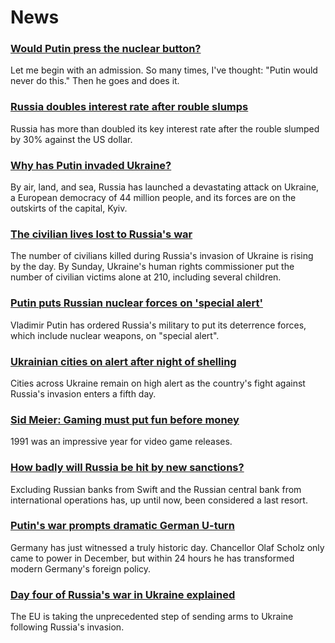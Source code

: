 # News
### [Would Putin press the nuclear button?](https://www.bbc.com/news/world-europe-60551140)
Let me begin with an admission. So many times, I've thought: "Putin would never do this." Then he goes and does it.
### [Russia doubles interest rate after rouble slumps](https://www.bbc.com/news/business-60550992)
Russia has more than doubled its key interest rate after the rouble slumped by 30% against the US dollar.
### [Why has Putin invaded Ukraine?](https://www.bbc.com/news/world-europe-56720589)
By air, land, and sea, Russia has launched a devastating attack on Ukraine, a European democracy of 44 million people, and its forces are on the outskirts of the capital, Kyiv. 
### [The civilian lives lost to Russia's war](https://www.bbc.com/news/world-europe-60547807)
The number of civilians killed during Russia's invasion of Ukraine is rising by the day. By Sunday, Ukraine's human rights commissioner put the number of civilian victims alone at 210, including several children.
### [Putin puts Russian nuclear forces on 'special alert'](https://www.bbc.com/news/world-europe-60547473)
Vladimir Putin has ordered Russia's military to put its deterrence forces, which include nuclear weapons, on "special alert".
### [Ukrainian cities on alert after night of shelling](https://www.bbc.com/news/world-europe-60551688)
Cities across Ukraine remain on high alert as the country's fight against Russia's invasion enters a fifth day. 
### [Sid Meier: Gaming must put fun before money](https://www.bbc.com/news/entertainment-arts-60304123)
1991 was an impressive year for video game releases. 
### [How badly will Russia be hit by new sanctions?](https://www.bbc.com/news/business-60543995)
Excluding Russian banks from Swift and the Russian central bank from international operations has, up until now, been considered a last resort. 
### [Putin's war prompts dramatic German U-turn](https://www.bbc.com/news/world-europe-60549916)
Germany has just witnessed a truly historic day. Chancellor Olaf Scholz only came to power in December, but within 24 hours he has transformed modern Germany's foreign policy. 
### [Day four of Russia's war in Ukraine explained](https://www.bbc.com/news/world-europe-60549023)
The EU is taking the unprecedented step of sending arms to Ukraine following Russia's invasion.
